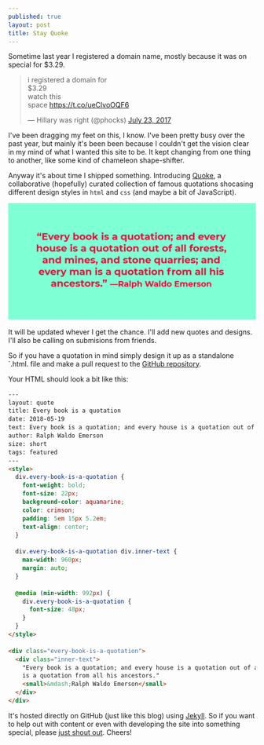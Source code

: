 ```yaml
---
published: true
layout: post
title: Stay Quoke
---
```

Sometime last year I registered a domain name, mostly because it was on special for $3.29.

<blockquote class="twitter-tweet" data-lang="en"><p lang="en" dir="ltr">i registered a domain for <br>$3.29<br>watch this<br>space <a href="https://t.co/ueClvoOQF6">https://t.co/ueClvoOQF6</a></p>&mdash; Hillary was right (@phocks) <a href="https://twitter.com/phocks/status/889042868974764032?ref_src=twsrc%5Etfw">July 23, 2017</a></blockquote>
<script async src="https://platform.twitter.com/widgets.js" charset="utf-8"></script>

I've been dragging my feet on this, I know. I've been pretty busy over the past year, but mainly it's been been because I couldn't get the vision clear in my mind of what I wanted this site to be. It kept changing from one thing to another, like some kind of chameleon shape-shifter.

Anyway it's about time I shipped something. Introducing [Quoke](https://quoke.co/), a collaborative (hopefully) curated collection of famous quotations shocasing different design styles in `html` and `css` (and maybe a bit of JavaScript).

[![Quoke featured](/public/img/quoke-featured.png)](https://quoke.co/)

It will be updated whever I get the chance. I'll add new quotes and designs. I'll also be calling on submisions from friends.

So if you have a quotation in mind simply design it up as a standalone `.html. file and make a pull request to the [GitHub repository](https://github.com/quoke/quoke.github.io).

Your HTML should look a bit like this:

```html
---
layout: quote
title: Every book is a quotation
date: 2018-05-19
text: Every book is a quotation; and every house is a quotation out of all forests, and mines, and stone quarries; and every man is a quotation from all his ancestors.
author: Ralph Waldo Emerson
size: short
tags: featured
---
<style>
  div.every-book-is-a-quotation {
    font-weight: bold;
    font-size: 22px;
    background-color: aquamarine;
    color: crimson;
    padding: 5em 15px 5.2em;
    text-align: center;
  }

  div.every-book-is-a-quotation div.inner-text {
    max-width: 960px;
    margin: auto;
  }

  @media (min-width: 992px) {
    div.every-book-is-a-quotation {
      font-size: 48px;
    }
  }
</style>

<div class="every-book-is-a-quotation">
  <div class="inner-text">
    "Every book is a quotation; and every house is a quotation out of all forests, and mines, and stone quarries; and every man
    is a quotation from all his ancestors."
    <small>&mdash;Ralph Waldo Emerson</small>
  </div>
</div>
```

It's hosted directly on GitHub (just like this blog) using [Jekyll](https://jekyllrb.com/). So if you want to help out with content or even with developing the site into something special, please [just shout out](https://twitter.com/phocks). Cheers!